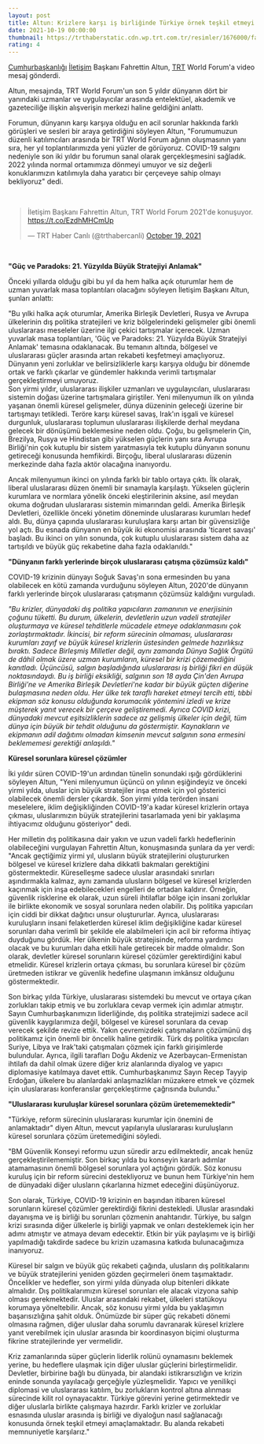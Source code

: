 ```yaml
--- 
layout: post
title: Altun: Krizlere karşı iş birliğinde Türkiye örnek teşkil etmeyi amaçlıyor
date: 2021-10-19 00:00:00
thumbnail: https://trthaberstatic.cdn.wp.trt.com.tr/resimler/1676000/fahrettin-altun-iletisim-baskanligi-1677515.jpg
rating: 4
---
```

<p>
	<a href="https://www.trthaber.com/etiket/cumhurbaskanligi/" target="_blank">Cumhurbaşkanlığı</a> <a href="https://www.trthaber.com/etiket/iletisim/" target="_blank">İletişim</a> Başkanı Fahrettin Altun, <a href="https://www.trthaber.com/etiket/trt/" target="_blank">TRT</a> World Forum'a video mesaj gönderdi.</p>
<p>
	Altun, mesajında, TRT World Forum'un son 5 yıldır dünyanın dört bir yanındaki uzmanlar ve uygulayıcılar arasında entelektüel, akademik ve gazeteciliğe ilişkin alışverişin merkezi haline geldiğini anlattı.</p>
<p>
	Forumun, dünyanın karşı karşıya olduğu en acil sorunlar hakkında farklı görüşleri ve sesleri bir araya getirdiğini söyleyen Altun, "Forumumuzun düzenli katılımcıları arasında bir TRT World Forum ağının oluşmasının yanı sıra, her yıl toplantılarımızda yeni yüzler de görüyoruz. COVID-19 salgını nedeniyle son iki yıldır bu forumun sanal olarak gerçekleşmesini sağladık. 2022 yılında normal ortamımıza dönmeyi umuyor ve siz değerli konuklarımızın katılımıyla daha yaratıcı bir çerçeveye sahip olmayı bekliyoruz" dedi.</p>
<p>
	 </p>
<blockquote class="twitter-tweet">
	<p dir="ltr" lang="tr">
		İletişim Başkanı Fahrettin Altun, TRT World Forum 2021'de konuşuyor. <a href="https://t.co/EzdhMHCmUp">https://t.co/EzdhMHCmUp</a></p>
	— TRT Haber Canlı (@trthabercanli) <a href="https://twitter.com/trthabercanli/status/1450397231408889857?ref_src=twsrc%5Etfw">October 19, 2021</a></blockquote>
<script async src="https://platform.twitter.com/widgets.js" charset="utf-8"></script><p>
	 </p>
<p>
	<strong>"Güç ve Paradoks: 21. Yüzyılda Büyük Stratejiyi Anlamak"</strong></p>
<p>
	Önceki yıllarda olduğu gibi bu yıl da hem halka açık oturumlar hem de uzman yuvarlak masa toplantıları olacağını söyleyen İletişim Başkanı Altun, şunları anlattı:</p>
<p>
	"Bu yılki halka açık oturumlar, Amerika Birleşik Devletleri, Rusya ve Avrupa ülkelerinin dış politika stratejileri ve kriz bölgelerindeki gelişmeler gibi önemli uluslararası meseleler üzerine ilgi çekici tartışmalar içerecek. Uzman yuvarlak masa toplantıları, 'Güç ve Paradoks: 21. Yüzyılda Büyük Stratejiyi Anlamak' temasına odaklanacak. Bu temanın altında, bölgesel ve uluslararası güçler arasında artan rekabeti keşfetmeyi amaçlıyoruz. Dünyanın yeni zorluklar ve belirsizliklerle karşı karşıya olduğu bir dönemde ortak ve farklı çıkarlar ve gündemler hakkında verimli tartışmalar gerçekleştirmeyi umuyoruz.<br />
	Son yirmi yıldır, uluslararası ilişkiler uzmanları ve uygulayıcıları, uluslararası sistemin doğası üzerine tartışmalara giriştiler. Yeni milenyumun ilk on yılında yaşanan önemli küresel gelişmeler, dünya düzeninin geleceği üzerine bir tartışmayı tetikledi. Teröre karşı küresel savaş, Irak'ın işgali ve küresel durgunluk, uluslararası toplumun uluslararası ilişkilerde derhal meydana gelecek bir dönüşümü beklemesine neden oldu. Çoğu, bu gelişmelerin Çin, Brezilya, Rusya ve Hindistan gibi yükselen güçlerin yanı sıra Avrupa Birliği'nin çok kutuplu bir sistem yaratmasıyla tek kutuplu dünyanın sonunu getireceği konusunda hemfikirdi. Birçoğu, liberal uluslararası düzenin merkezinde daha fazla aktör olacağına inanıyordu.</p>
<p>
	Ancak milenyumun ikinci on yılında farklı bir tablo ortaya çıktı. İlk olarak, liberal uluslararası düzen önemli bir sınamayla karşılaştı. Yükselen güçlerin kurumlara ve normlara yönelik önceki eleştirilerinin aksine, asıl meydan okuma doğrudan uluslararası sistemin mimarından geldi. Amerika Birleşik Devletleri, özellikle önceki yönetim döneminde uluslararası kurumları hedef aldı. Bu, dünya çapında uluslararası kuruluşlara karşı artan bir güvensizliğe yol açtı. Bu esnada dünyanın en büyük iki ekonomisi arasında 'ticaret savaşı' başladı. Bu ikinci on yılın sonunda, çok kutuplu uluslararası sistem daha az tartışıldı ve büyük güç rekabetine daha fazla odaklanıldı."</p>
<p>
	<strong>"Dünyanın farklı yerlerinde birçok uluslararası çatışma çözümsüz kaldı"</strong></p>
<p>
	COVID-19 krizinin dünyayı Soğuk Savaş'ın sona ermesinden bu yana olabilecek en kötü zamanda vurduğunu söyleyen Altun, 2020'de dünyanın farklı yerlerinde birçok uluslararası çatışmanın çözümsüz kaldığını vurguladı.</p>
<p>
	<em>"Bu krizler, dünyadaki dış politika yapıcıların zamanının ve enerjisinin çoğunu tüketti. Bu durum, ülkelerin, devletlerin uzun vadeli stratejiler oluşturmaya ve küresel tehditlerle mücadele etmeye odaklanmasını çok zorlaştırmaktadır. İkincisi, bir reform sürecinin olmaması, uluslararası kurumları zayıf ve büyük küresel krizlerin üstesinden gelmede hazırlıksız bıraktı. Sadece Birleşmiş Milletler değil, aynı zamanda Dünya Sağlık Örgütü de dâhil olmak üzere uzman kurumların, küresel bir krizi çözemediğini kanıtladı. Üçüncüsü, salgın başladığında uluslararası iş birliği fikri en düşük noktasındaydı. Bu iş birliği eksikliği, salgının son 18 ayda Çin'den Avrupa Birliği’ne ve Amerika Birleşik Devletleri'ne kadar bir büyük güçten diğerine bulaşmasına neden oldu. Her ülke tek taraflı hareket etmeyi tercih etti, tıbbi ekipman söz konusu olduğunda korumacılık yöntemini izledi ve krize müşterek yanıt verecek bir çerçeve geliştiremedi. Ayrıca COVID krizi, dünyadaki mevcut eşitsizliklerin sadece az gelişmiş ülkeler için değil, tüm dünya için büyük bir tehdit olduğunu da göstermiştir. Kaynakların ve ekipmanın adil dağıtımı olmadan kimsenin mevcut salgının sona ermesini beklememesi gerektiği anlaşıldı."</em></p>
<p>
	<strong>Küresel sorunlara küresel çözümler</strong></p>
<p>
	İki yıldır süren COVID-19'un ardından tünelin sonundaki ışığı gördüklerini söyleyen Altun, "Yeni milenyumun üçüncü on yılının eşiğindeyiz ve önceki yirmi yılda, uluslar için büyük stratejiler inşa etmek için yol gösterici olabilecek önemli dersler çıkardık. Son yirmi yılda terörden insani meselelere, iklim değişikliğinden COVID-19'a kadar küresel krizlerin ortaya çıkması, uluslarımızın büyük stratejilerini tasarlamada yeni bir yaklaşıma ihtiyacımız olduğunu gösteriyor" dedi.</p>
<p>
	Her milletin dış politikasına dair yakın ve uzun vadeli farklı hedeflerinin olabileceğini vurgulayan Fahrettin Altun, konuşmasında şunlara da yer verdi:<br />
	"Ancak geçtiğimiz yirmi yıl, ulusların büyük stratejilerini oluştururken bölgesel ve küresel krizlere daha dikkatli bakmaları gerektiğini göstermektedir. Küreselleşme sadece uluslar arasındaki sınırları aşındırmakla kalmaz, aynı zamanda ulusların bölgesel ve küresel krizlerden kaçınmak için inşa edebilecekleri engelleri de ortadan kaldırır. Örneğin, güvenlik risklerine ek olarak, uzun süreli ihtilaflar bölge için insani zorluklar ile birlikte ekonomik ve sosyal sorunlara neden olabilir. Dış politika yapıcıları için ciddi bir dikkat dağıtıcı unsur oluştururlar. Ayrıca, uluslararası kuruluşların insani felaketlerden küresel iklim değişikliğine kadar küresel sorunları daha verimli bir şekilde ele alabilmeleri için acil bir reforma ihtiyaç duyduğunu gördük. Her ülkenin büyük stratejisinde, reforma yardımcı olacak ve bu kurumları daha etkili hale getirecek bir madde olmalıdır. Son olarak, devletler küresel sorunların küresel çözümler gerektirdiğini kabul etmelidir. Küresel krizlerin ortaya çıkması, bu sorunlara küresel bir çözüm üretmeden istikrar ve güvenlik hedefine ulaşmanın imkânsız olduğunu göstermektedir.</p>
<p>
	Son birkaç yılda Türkiye, uluslararası sistemdeki bu mevcut ve ortaya çıkan zorlukları takip etmiş ve bu zorluklara cevap vermek için adımlar atmıştır. Sayın Cumhurbaşkanımızın liderliğinde, dış politika stratejimizi sadece acil güvenlik kaygılarımıza değil, bölgesel ve küresel sorunlara da cevap verecek şekilde revize ettik. Yakın çevremizdeki çatışmaların çözümünü dış politikamız için önemli bir öncelik haline getirdik. Türk dış politika yapıcıları Suriye, Libya ve Irak'taki çatışmaları çözmek için farklı girişimlerde bulundular. Ayrıca, ilgili tarafları Doğu Akdeniz ve Azerbaycan-Ermenistan ihtilafı da dahil olmak üzere diğer kriz alanlarında diyalog ve yapıcı diplomasiye katılmaya davet ettik. Cumhurbaşkanımız Sayın Recep Tayyip Erdoğan, ülkelere bu alanlardaki anlaşmazlıkları müzakere etmek ve çözmek için uluslararası konferanslar gerçekleştirme çağrısında bulundu."</p>
<p>
	<strong>"Uluslararası kuruluşlar küresel sorunlara çözüm üretememektedir"</strong></p>
<p>
	"Türkiye, reform sürecinin uluslararası kurumlar için önemini de anlamaktadır" diyen Altun, mevcut yapılarıyla uluslararası kuruluşların küresel sorunlara çözüm üretemediğini söyledi.</p>
<p>
	"BM Güvenlik Konseyi reformu uzun süredir arzu edilmektedir, ancak henüz gerçekleştirilememiştir. Son birkaç yılda bu konseyin kararlı adımlar atamamasının önemli bölgesel sorunlara yol açtığını gördük. Söz konusu kuruluş için bir reform sürecini destekliyoruz ve bunun hem Türkiye'nin hem de dünyadaki diğer ulusların çıkarlarına hizmet edeceğini düşünüyoruz.</p>
<p>
	Son olarak, Türkiye, COVID-19 krizinin en başından itibaren küresel sorunların küresel çözümler gerektirdiği fikrini destekledi. Uluslar arasındaki dayanışma ve iş birliği bu sorunları çözmenin anahtarıdır. Türkiye, bu salgın krizi sırasında diğer ülkelerle iş birliği yapmak ve onları desteklemek için her adımı atmıştır ve atmaya devam edecektir. Etkin bir yük paylaşımı ve iş birliği yapılmadığı takdirde sadece bu krizin uzamasına katkıda bulunacağımıza inanıyoruz.</p>
<p>
	Küresel bir salgın ve büyük güç rekabeti çağında, ulusların dış politikalarını ve büyük stratejilerini yeniden gözden geçirmeleri önem taşımaktadır. Öncelikler ve hedefler, son yirmi yılda dünyada olup bitenleri dikkate almalıdır. Dış politikalarımızın küresel sorunları ele alacak vizyona sahip olması gerekmektedir. Uluslar arasındaki rekabet, ülkeleri statükoyu korumaya yöneltebilir. Ancak, söz konusu yirmi yılda bu yaklaşımın başarısızlığına şahit olduk. Önümüzde bir süper güç rekabeti dönemi olmasına rağmen, diğer uluslar daha sorumlu davranarak küresel krizlere yanıt verebilmek için uluslar arasında bir koordinasyon biçimi oluşturma fikrine stratejilerinde yer vermelidir.</p>
<p>
	Kriz zamanlarında süper güçlerin liderlik rolünü oynamasını beklemek yerine, bu hedeflere ulaşmak için diğer uluslar güçlerini birleştirmelidir. Devletler, birbirine bağlı bu dünyada, bir alandaki istikrarsızlığın ve krizin eninde sonunda yayılacağı gerçeğiyle yüzleşmelidir. Yapıcı ve yenilikçi diplomasi ve uluslararası katılım, bu zorlukların kontrol altına alınması sürecinde kilit rol oynayacaktır. Türkiye görevini yerine getirmektedir ve diğer uluslarla birlikte çalışmaya hazırdır. Farklı krizler ve zorluklar esnasında uluslar arasında iş birliği ve diyaloğun nasıl sağlanacağı konusunda örnek teşkil etmeyi amaçlamaktadır. Bu alanda rekabeti memnuniyetle karşılarız."</p>
